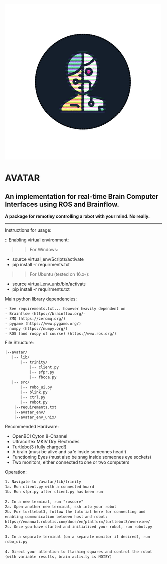 ![Logo](https://github.com/LeonardoFerrisi/avatar/blob/main/avatar_logo.png)
# AVATAR
## An implementation for real-time Brain Computer Interfaces using ROS and Brainflow.

**A package for remotley controlling a robot with your mind. No really.**
______________________________________________________________________________________________________________________________

Instructions for usage:

:: Enabling virtual environment:
>> For Windows:
- source virtual_env/Scripts/activate
- pip install -r requirments.txt

>> For Ubuntu (tested on 16.x+): 
- source virtual_env_unix/bin/activate
- pip install -r requirments.txt

Main python library dependencies:

    - See requirements.txt... however heavily dependent on
    - Brainflow (https://brainflow.org/)
    - ZMQ (https://zeromq.org/)
    - pygame (https://www.pygame.org/)
    - numpy (https://numpy.org/)
    - ROS (and rospy of course) (https://www.ros.org/)

File Structure:
  
    |--avatar/
       |-- lib/
           |-- trinity/
               |-- client.py
               |-- sfpr.py
               |-- fbcca.py
       |-- src/
           |-- robo_ui.py
           |-- blink.py
           |-- ctrl.py
           |-- robot.py
        |--requirements.txt
        |--avatar_env/
        |--avatar_env_unix/

Recommended Hardware:

  - OpenBCI Cyton 8-Channel
  - Ultracortex MKIV Dry Electrodes
  - Turtlebot3 (fully charged!)
  - A brain (must be alive and safe inside someones head!)
  - Functioning Eyes (must also be snug inside someones eye sockets)
  - Two monitors, either connected to one or two computers


Operation:

    1. Navigate to /avatar/lib/trinity
    1a. Run client.py with a connected board 
    1b. Run sfpr.py after client.py has been run

    2. In a new terminal, run "roscore"
    2a. Open another new terminal, ssh into your robot
    2b. For turtlebot3, follow the tutorial here for connecting and enabling communication between host and robot: https://emanual.robotis.com/docs/en/platform/turtlebot3/overview/
    2c. Once you have started and initialized your robot, run robot.py

    3. In a separate terminal (on a separate monitor if desired), run robo_ui.py

    4. Direct your attention to flashing squares and control the robot (with variable results, brain activity is NOISY)

